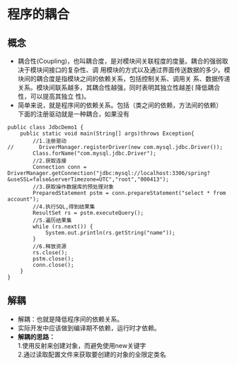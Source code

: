 # 程序的耦合
## 概念
* 耦合性(Coupling)，也叫耦合度，是对模块间关联程度的度量。耦合的强弱取决于模块间接口的复杂性、调
用模块的方式以及通过界面传送数据的多少。模块间的耦合度是指模块之间的依赖关系，包括控制关系、调用关
系、数据传递关系。模块间联系越多，其耦合性越强，同时表明其独立性越差( 降低耦合性，可以提高其独立
性)。
* 简单来说，就是程序间的依赖关系。包括（类之间的依赖，方法间的依赖）  
下面的注册驱动就是一种耦合，如果没有
```
public class JdbcDemo1 {
    public static void main(String[] args)throws Exception{
        //1.注册驱动
//        DriverManager.registerDriver(new com.mysql.jdbc.Driver());
        Class.forName("com.mysql.jdbc.Driver");
        //2.获取连接
        Connection conn = DriverManager.getConnection("jdbc:mysql://localhost:3306/spring?&useSSL=false&serverTimezone=UTC","root","000413");
        //3.获取操作数据库的预处理对象
        PreparedStatement pstm = conn.prepareStatement("select * from account");
        //4.执行SQL,得到结果集
        ResultSet rs = pstm.executeQuery();
        //5.遍历结果集
        while (rs.next()) {
            System.out.println(rs.getString("name"));
        }
        //6.释放资源
        rs.close();
        pstm.close();
        conn.close();
    }
}
```
## 解耦
* 解耦：也就是降低程序间的依赖关系。
* 实际开发中应该做到编译期不依赖，运行时才依赖。
* **解耦的思路：**  
1.使用反射来创建对象，而避免使用new关键字  
2.通过读取配置文件来获取要创建的对象的全限定类名 
